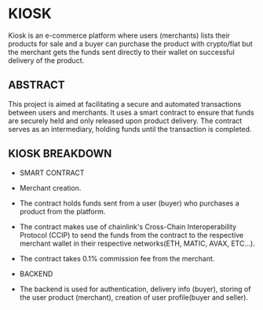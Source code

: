 # KIOSK

Kiosk is an e-commerce platform where users (merchants) lists their products for sale and a buyer can purchase the product with crypto/fiat but the merchant gets the funds sent directly to their wallet on successful delivery of the product.

## ABSTRACT

This project is aimed at facilitating a secure and automated transactions between users and merchants. It uses a smart contract to ensure that funds are securely held and only released upon product delivery. The contract serves as an intermediary, holding funds until the transaction is completed.

## KIOSK BREAKDOWN

- SMART CONTRACT

* Merchant creation.

* The contract holds funds sent from a user (buyer) who purchases a product from the platform.

* The contract makes use of chainlink's Cross-Chain Interoperability Protocol (CCIP) to send the funds from the contract to the respective merchant wallet in their respective networks(ETH, MATIC, AVAX, ETC...).

* The contract takes 0.1% commission fee from the merchant.

- BACKEND

* The backend is used for authentication, delivery info (buyer), storing of the user product (merchant), creation of user profile(buyer and seller).
